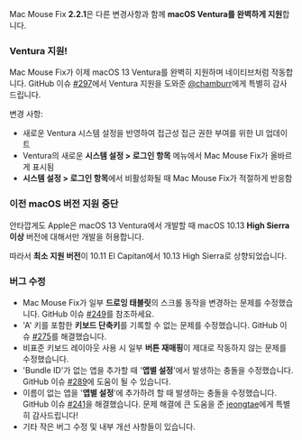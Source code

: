 Mac Mouse Fix **2.2.1**은 다른 변경사항과 함께 **macOS Ventura를 완벽하게 지원**합니다.

### Ventura 지원!
Mac Mouse Fix가 이제 macOS 13 Ventura를 완벽히 지원하며 네이티브처럼 작동합니다.
GitHub 이슈 [#297](https://github.com/noah-nuebling/mac-mouse-fix/issues/297)에서 Ventura 지원을 도와준 [@chamburr](https://github.com/chamburr)에게 특별히 감사드립니다.

변경 사항:

- 새로운 Ventura 시스템 설정을 반영하여 접근성 접근 권한 부여를 위한 UI 업데이트
- Ventura의 새로운 **시스템 설정 > 로그인 항목** 메뉴에서 Mac Mouse Fix가 올바르게 표시됨
- **시스템 설정 > 로그인 항목**에서 비활성화될 때 Mac Mouse Fix가 적절하게 반응함

### 이전 macOS 버전 지원 중단

안타깝게도 Apple은 macOS 13 Ventura에서 개발할 때 macOS 10.13 **High Sierra 이상** 버전에 대해서만 개발을 허용합니다.

따라서 **최소 지원 버전**이 10.11 El Capitan에서 10.13 High Sierra로 상향되었습니다.

### 버그 수정

- Mac Mouse Fix가 일부 **드로잉 태블릿**의 스크롤 동작을 변경하는 문제를 수정했습니다. GitHub 이슈 [#249](https://github.com/noah-nuebling/mac-mouse-fix/issues/249)를 참조하세요.
- 'A' 키를 포함한 **키보드 단축키**를 기록할 수 없는 문제를 수정했습니다. GitHub 이슈 [#275](https://github.com/noah-nuebling/mac-mouse-fix/issues/275)를 해결했습니다.
- 비표준 키보드 레이아웃 사용 시 일부 **버튼 재매핑**이 제대로 작동하지 않는 문제를 수정했습니다.
- 'Bundle ID'가 없는 앱을 추가할 때 '**앱별 설정**'에서 발생하는 충돌을 수정했습니다. GitHub 이슈 [#289](https://github.com/noah-nuebling/mac-mouse-fix/issues/289)에 도움이 될 수 있습니다.
- 이름이 없는 앱을 '**앱별 설정**'에 추가하려 할 때 발생하는 충돌을 수정했습니다. GitHub 이슈 [#241](https://github.com/noah-nuebling/mac-mouse-fix/issues/241)을 해결했습니다. 문제 해결에 큰 도움을 준 [jeongtae](https://github.com/jeongtae)에게 특별히 감사드립니다!
- 기타 작은 버그 수정 및 내부 개선 사항들이 있습니다.